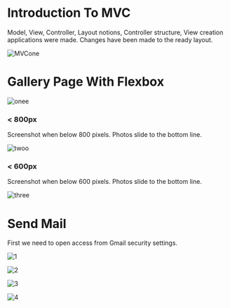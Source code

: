 # Introduction To MVC

Model, View, Controller, Layout notions, Controller structure, View creation applications were made. Changes have been made to the ready layout.

![MVCone](https://user-images.githubusercontent.com/71151015/103186692-895f7a80-48d2-11eb-810f-afde5597c84e.PNG)

# Gallery Page With Flexbox

![onee](https://user-images.githubusercontent.com/71151015/121146657-d152d800-c848-11eb-9256-0efb3930de51.PNG)

### < 800px

Screenshot when below 800 pixels. Photos slide to the bottom line. 

![twoo](https://user-images.githubusercontent.com/71151015/121146705-de6fc700-c848-11eb-8b9e-f8473a0444db.PNG)


### < 600px

Screenshot when below 600 pixels. Photos slide to the bottom line. 

![three](https://user-images.githubusercontent.com/71151015/121146723-e2034e00-c848-11eb-8add-2fbd12d754e5.PNG)

# Send Mail

First we need to open access from Gmail security settings. 

![1](https://user-images.githubusercontent.com/71151015/132700054-e1f10be2-160b-4aa9-8382-16d6d89e7743.PNG)

![2](https://user-images.githubusercontent.com/71151015/132700076-71ca7c42-fbfc-484d-9798-ec98e1fc1a88.PNG)

![3](https://user-images.githubusercontent.com/71151015/132700092-7694c698-7190-4232-a7cb-7087fe690ca0.PNG)

![4](https://user-images.githubusercontent.com/71151015/132700116-97586eaf-ee21-4ca8-90e1-67bb85950620.PNG)

